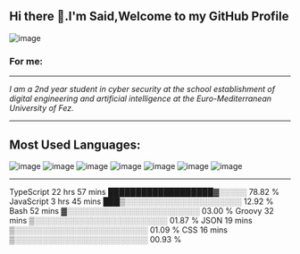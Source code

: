 
<h2 align="left"> Hi there 👋.I'm Said,Welcome to my GitHub Profile</h2>


![image](https://raw.githubusercontent.com/UtkarshPathrabe/UtkarshPathrabe/main/assets/dev-working_rounded.gif) 


<h3 align="left">
For me:
</h3>

---

 *I am a 2nd year student in cyber security at the school establishment of digital engineering and artificial intelligence*
 *at the Euro-Mediterranean University of Fez.*

---
 

 **Most Used Languages:**
 ---
  
![image](https://user-images.githubusercontent.com/86806365/218320546-a8636b97-418c-408e-ad7d-7c0781ed9917.png) ![image](https://user-images.githubusercontent.com/86806365/218320676-bd0d19e1-1664-4c0e-806c-df2d89e2bd68.png) ![image](https://user-images.githubusercontent.com/86806365/218320808-219bbea0-cf3e-4437-b414-f5da53267356.png) ![image](https://user-images.githubusercontent.com/86806365/218320920-58be179a-1327-405f-bcc4-c603b7a38c0f.png) ![image](https://user-images.githubusercontent.com/86806365/218320993-f809b152-ebcc-4440-87b4-e4b37e91503b.png) ![image](https://user-images.githubusercontent.com/86806365/218321898-bb889c3d-f655-4f6f-a38a-615133c740e0.png) ![image](https://user-images.githubusercontent.com/86806365/218322129-24799d2a-a760-4b16-aa5d-c51e76139c03.png)


---



TypeScript   22 hrs 57 mins  ███████████████████▓░░░░░   78.82 %
JavaScript   3 hrs 45 mins   ███▒░░░░░░░░░░░░░░░░░░░░░   12.92 %
Bash         52 mins         ▓░░░░░░░░░░░░░░░░░░░░░░░░   03.00 %
Groovy       32 mins         ▒░░░░░░░░░░░░░░░░░░░░░░░░   01.87 %
JSON         19 mins         ▒░░░░░░░░░░░░░░░░░░░░░░░░   01.09 %
CSS          16 mins         ▒░░░░░░░░░░░░░░░░░░░░░░░░   00.93 %





<!--



**saidelouardi/saidelouardi** is a ✨ _special_ ✨ repository because its `README.md` (this file) appears on your GitHub profile.

Here are some ideas to get you started:

- 🔭 I’m currently working on ...
- 🌱 I’m currently learning ...
- 👯 I’m looking to collaborate on ...
- 🤔 I’m looking for help with ...
- 💬 Ask me about ...
- 📫 How to reach me: ...
- 😄 Pronouns: ...
- ⚡ Fun fact: ...
-->
